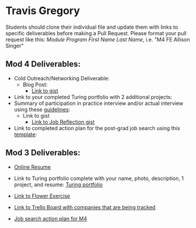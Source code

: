 # Travis Gregory

Students should clone their individual file and update them with links to specific deliverables before making a Pull Request. Please format your pull request like this: *Module Program First Name Last Name*, i.e. "M4 FE Allison Singer" 

## Mod 4 Deliverables:
* Cold Outreach/Networking Deliverable:
    * Blog Post:
       * [Link to gist](https://gist.github.com/tlgreg86/1ee106057e97df9694518367b65abb89)
* Link to your completed Turing portfolio with 2 additional projects: 
* Summary of participation in practice interview and/or actual interview using these [guidelines](https://github.com/turingschool/career-development-curriculum/blob/master/module_four/interview_practice_reflection_guidelines.md):
    * Link to gist
       * [Link to Job Reflection gist](https://gist.github.com/tlgreg86/b104cb8a674b2a106d64d47f9a042d57)
* Link to completed action plan for the post-grad job search using this [template](https://github.com/turingschool/career-development-curriculum/blob/master/module_four/post_grad_plan.md): 

## Mod 3 Deliverables:

* [Online Resume](https://standardresume.co/travisgregory)

* Link to Turing portfolio complete with your name, photo, description, 1 project, and resume:
[Turing portfolio](https://www.turing.io/users/tlgreg86)

* [Link to Flower Exercise](https://gist.github.com/tlgreg86/64947ba3915804a7596271edb5d82f65)

* [Link to Trello Board with companies that are being tracked](https://trello.com/b/7pl5fb94/travis-gregory-job-tracker) 

* [Job search action plan for M4](https://gist.github.com/tlgreg86/c41fc0734edee229a9f39ea1c3e3bb10)
